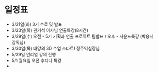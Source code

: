 # 일정표
- 3/21일(화) 3기 수료 및 발표
- 3/23일(목) 권기석 이사님 연출특강(8시간)
- 3/29일(수) 오전 - 5기 기획과 연출 프로젝트 팀발표 / 오후 - 사운드특강 (박웅서 감독님)
- 3/30일(목) 대망의 3D 수업 스타트! 정주익실장님
- 5/29일 언리얼 강의 진행
- 5/1 월요일 오전 후디니 특강
- 